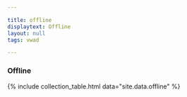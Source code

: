```yaml
---

title: offline
displaytext: Offline
layout: null
tags: vwad

---
```


### Offline

{% include collection_table.html data="site.data.offline" %}
